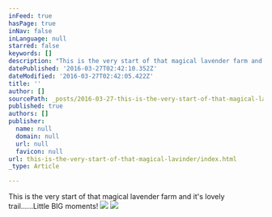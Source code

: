```yaml
---
inFeed: true
hasPage: true
inNav: false
inLanguage: null
starred: false
keywords: []
description: "This is the very start of that magical lavender farm and it's lovely trail......Little BIG moments!\_"
datePublished: '2016-03-27T02:42:10.352Z'
dateModified: '2016-03-27T02:42:05.422Z'
title: ''
author: []
sourcePath: _posts/2016-03-27-this-is-the-very-start-of-that-magical-lavinder.md
published: true
authors: []
publisher:
  name: null
  domain: null
  url: null
  favicon: null
url: this-is-the-very-start-of-that-magical-lavinder/index.html
_type: Article

---
```

This is the very start of that magical lavender farm and it's lovely trail......Little BIG moments! ![](https://the-grid-user-content.s3-us-west-2.amazonaws.com/af4c8023-c273-42bd-9a6e-b0b42d43ced3.jpg)
![](https://the-grid-user-content.s3-us-west-2.amazonaws.com/bf55a9c3-e091-4f1c-90e1-9844677f3ecb.jpg)
